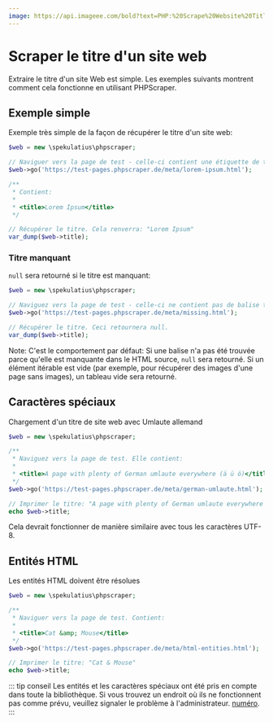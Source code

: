 ```yaml
---
image: https://api.imageee.com/bold?text=PHP:%20Scrape%20Website%20Title&bg_image=https://images.unsplash.com/photo-1542762933-ab3502717ce7
---
```


# Scraper le titre d'un site web

Extraire le titre d'un site Web est simple. Les exemples suivants montrent comment cela fonctionne en utilisant PHPScraper.


## Exemple simple

Exemple très simple de la façon de récupérer le titre d'un site web:

```php
$web = new \spekulatius\phpscraper;

// Naviguer vers la page de test - celle-ci contient une étiquette de titre "Lorem Ipsum".
$web->go('https://test-pages.phpscraper.de/meta/lorem-ipsum.html');

/**
 * Contient:
 *
 * <title>Lorem Ipsum</title>
 */

// Récupérer le titre. Cela renverra: "Lorem Ipsum"
var_dump($web->title);
```


### Titre manquant

`null` sera retourné si le titre est manquant:

```php
$web = new \spekulatius\phpscraper;

// Naviguez vers la page de test - celle-ci ne contient pas de balise titre.
$web->go('https://test-pages.phpscraper.de/meta/missing.html');

// Récupérer le titre. Ceci retournera null.
var_dump($web->title);
```

Note: C'est le comportement par défaut: Si une balise n'a pas été trouvée parce qu'elle est manquante dans le HTML source, `null` sera retourné. Si un élément itérable est vide (par exemple, pour récupérer des images d'une page sans images), un tableau vide sera retourné.


## Caractères spéciaux

Chargement d'un titre de site web avec Umlaute allemand

```php
$web = new \spekulatius\phpscraper;

/**
 * Naviguez vers la page de test. Elle contient:
 *
 * <title>A page with plenty of German umlaute everywhere (ä ü ö)</title>
 */
$web->go('https://test-pages.phpscraper.de/meta/german-umlaute.html');

// Imprimer le titre: "A page with plenty of German umlaute everywhere (ä ü ö)"
echo $web->title;
```

Cela devrait fonctionner de manière similaire avec tous les caractères UTF-8.


## Entités HTML

Les entités HTML doivent être résolues

```php
$web = new \spekulatius\phpscraper;

/**
 * Naviguer vers la page de test. Contient:
 *
 * <title>Cat &amp; Mouse</title>
 */
$web->go('https://test-pages.phpscraper.de/meta/html-entities.html');

// Imprimer le titre: "Cat & Mouse"
echo $web->title;
```

::: tip conseil
Les entités et les caractères spéciaux ont été pris en compte dans toute la bibliothèque. Si vous trouvez un endroit où ils ne fonctionnent pas comme prévu, veuillez signaler le problème à l'administrateur. [numéro](https://github.com/spekulatius/PHPScraper/issues).
:::

